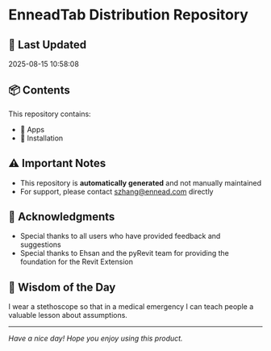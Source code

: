 # EnneadTab Distribution Repository

## 📅 Last Updated
2025-08-15 10:58:08



## 📦 Contents
This repository contains:
- 📂 Apps
- 📂 Installation

## ⚠️ Important Notes
- This repository is **automatically generated** and not manually maintained
- For support, please contact szhang@ennead.com directly

## 🙏 Acknowledgments
- Special thanks to all users who have provided feedback and suggestions
- Special thanks to Ehsan and the pyRevit team for providing the foundation for the Revit Extension

## 💭 Wisdom of the Day
I wear a stethoscope so that in a medical emergency I can teach people a valuable lesson about assumptions.

---
*Have a nice day! Hope you enjoy using this product.*
